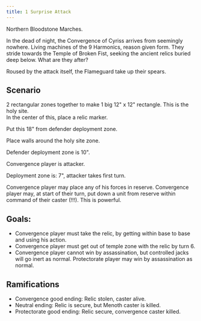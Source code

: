 ```yaml
---
title: 1 Surprise Attack
---
```


Northern Bloodstone Marches.

In the dead of night, the Convergence of Cyriss arrives from seemingly nowhere. Living machines of the 9 Harmonics, reason given form. They stride towards the Temple of Broken Fist, seeking the ancient relics buried deep below. What are they after?

Roused by the attack itself, the Flameguard take up their spears. 

## Scenario

2 rectangular zones together to make 1 big 12" x 12" rectangle. This is the holy site.  
In the center of this, place a relic marker.

Put this 18" from defender deployment zone.  

Place walls around the holy site zone. 

Defender deployment zone is 10".

Convergence player is attacker.

Deployment zone is: 7", attacker takes first turn.

Convergence player may place any of his forces in reserve. Convergence player may, at start of their turn, put down a unit from reserve within command of their caster (!!!). This is powerful.

## Goals:
* Convergence player must take the relic, by getting within base to base and using his action.    
* Convergence player must get out of temple zone with the relic by turn 6.  
* Convergence player cannot win by assassination, but controlled jacks will go inert as normal. Protectorate player may win by assassination as normal. 

## Ramifications  
* Convergence good ending: Relic stolen, caster alive.  
* Neutral ending: Relic is secure, but Menoth caster is killed.  
* Protectorate good ending: Relic secure, convergence caster killed.  